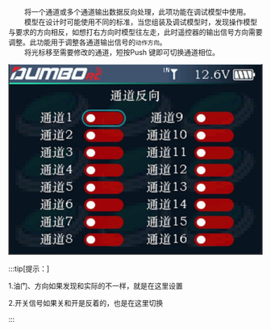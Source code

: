         将一个通道或多个通道输出数据反向处理，此项功能在调试模型中使用。<br/>        模型在设计时可能使用不同的标准，当您组装及调试模型时，发现操作模型与要求的方向相反，如想打右方向时模型往左走，此时遥控器的输出信号方向需要调整。此功能用于调整各通道输出信号的`动作方向`。<br/>        将光标移至需要修改的通道，短按Push 键即可切换通道相位。

![](../pic/231.png)

:::tip[提示：]

1.油门、方向如果发现和实际的不一样，就是在这里设置

2.开关信号如果关和开是反着的，也是在这里切换

:::
